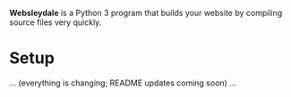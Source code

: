 **Websleydale** is a Python 3 program that builds your website by
compiling source files very quickly.

# Setup

... (everything is changing; README updates coming soon) ...


